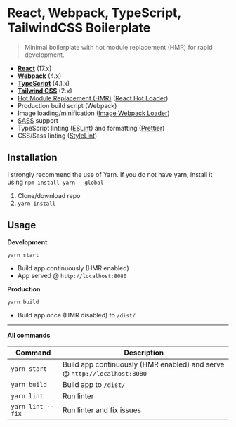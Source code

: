 # React, Webpack, TypeScript, TailwindCSS Boilerplate
> Minimal boilerplate with hot module replacement (HMR) for rapid development.

* **[React](https://facebook.github.io/react/)** (17.x)
* **[Webpack](https://webpack.js.org/)** (4.x)
* **[TypeScript](https://www.typescriptlang.org/)** (4.1.x)
* **[Tailwind CSS](https://tailwindcss.com/)** (2.x)
* [Hot Module Replacement (HMR)](https://webpack.js.org/concepts/hot-module-replacement/) ([React Hot Loader](https://github.com/gaearon/react-hot-loader))
* Production build script (Webpack)
* Image loading/minification ([Image Webpack Loader](https://github.com/tcoopman/image-webpack-loader))
* [SASS](https://sass-lang.com/) support
* TypeScript linting ([ESLint](https://github.com/eslint/eslint)) and formatting ([Prettier](https://github.com/prettier/prettier))
* CSS/Sass linting ([StyleLint](https://github.com/stylelint/stylelint))

## Installation
I strongly recommend the use of Yarn. If you do not have yarn, install it using `npm install yarn --global`
1. Clone/download repo
2. `yarn install`

## Usage

**Development**

`yarn start`

* Build app continuously (HMR enabled)
* App served @ `http://localhost:8080`

**Production**

`yarn build`

* Build app once (HMR disabled) to `/dist/`

---

**All commands**

Command | Description
--- | ---
`yarn start` | Build app continuously (HMR enabled) and serve @ `http://localhost:8080`
`yarn build` | Build app to `/dist/`
`yarn lint` | Run linter
`yarn lint --fix` | Run linter and fix issues
